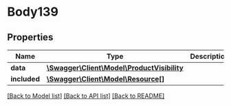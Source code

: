 # Body139

## Properties
Name | Type | Description | Notes
------------ | ------------- | ------------- | -------------
**data** | [**\Swagger\Client\Model\ProductVisibility**](ProductVisibility.md) |  | [optional] 
**included** | [**\Swagger\Client\Model\Resource[]**](Resource.md) |  | [optional] 

[[Back to Model list]](../../README.md#documentation-for-models) [[Back to API list]](../../README.md#documentation-for-api-endpoints) [[Back to README]](../../README.md)

